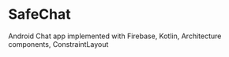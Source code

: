 # SafeChat
Android Chat app implemented with Firebase, Kotlin, Architecture components, ConstraintLayout
